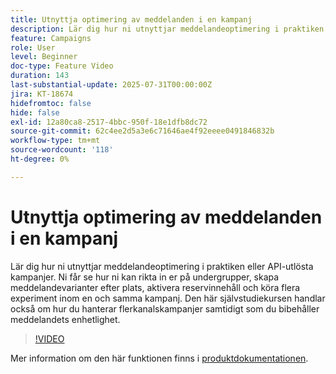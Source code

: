 ```yaml
---
title: Utnyttja optimering av meddelanden i en kampanj
description: Lär dig hur ni utnyttjar meddelandeoptimering i praktiken eller API-utlösta kampanjer. Ni får se hur ni kan rikta in er på undergrupper, skapa meddelandevarianter efter plats, aktivera reservinnehåll och köra flera experiment inom en och samma kampanj. Den här självstudiekursen handlar också om hur du hanterar flerkanalskampanjer samtidigt som du bibehåller meddelandets enhetlighet.
feature: Campaigns
role: User
level: Beginner
doc-type: Feature Video
duration: 143
last-substantial-update: 2025-07-31T00:00:00Z
jira: KT-18674
hidefromtoc: false
hide: false
exl-id: 12a80ca8-2517-4bbc-950f-18e1dfb8dc72
source-git-commit: 62c4ee2d5a3e6c71646ae4f92eeee0491846832b
workflow-type: tm+mt
source-wordcount: '118'
ht-degree: 0%

---
```


# Utnyttja optimering av meddelanden i en kampanj

Lär dig hur ni utnyttjar meddelandeoptimering i praktiken eller API-utlösta kampanjer. Ni får se hur ni kan rikta in er på undergrupper, skapa meddelandevarianter efter plats, aktivera reservinnehåll och köra flera experiment inom en och samma kampanj. Den här självstudiekursen handlar också om hur du hanterar flerkanalskampanjer samtidigt som du bibehåller meddelandets enhetlighet.

>[!VIDEO](https://video.tv.adobe.com/v/3470368/?learn=on&enablevpops)

Mer information om den här funktionen finns i [produktdokumentationen](https://experienceleague.adobe.com/en/docs/journey-optimizer/using/campaigns/action-campaigns/campaigns-message-optimization).
